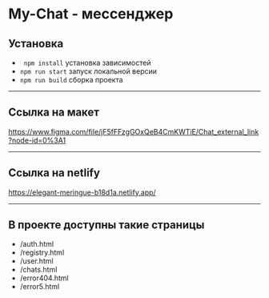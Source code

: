 # My-Chat - мессенджер 
## Установка 
- ` npm install` установка зависимостей
- `npm run start` запуск локальной версии 
- `npm run build` сборка проекта 
---
## Ссылка на макет
https://www.figma.com/file/jF5fFFzgGOxQeB4CmKWTiE/Chat_external_link?node-id=0%3A1

---
## Cсылка на netlify
https://elegant-meringue-b18d1a.netlify.app/

---
## В проекте доступны такие страницы
- /auth.html
- /registry.html
- /user.html
- /chats.html
- /error404.html
- /error5.html
